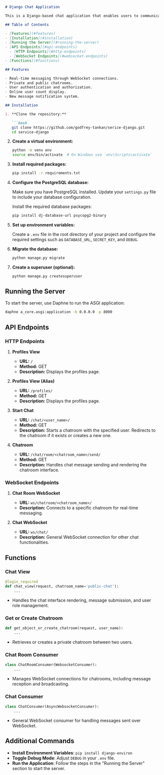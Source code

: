 
```markdown
# Django Chat Application

This is a Django-based chat application that enables users to communicate in public and private chatrooms. The application utilizes Django Channels for real-time WebSocket communication.

## Table of Contents

- [Features](#features)
- [Installation](#installation)
- [Running the Server](#running-the-server)
- [API Endpoints](#api-endpoints)
  - [HTTP Endpoints](#http-endpoints)
  - [WebSocket Endpoints](#websocket-endpoints)
- [Functions](#functions)

## Features

- Real-time messaging through WebSocket connections.
- Private and public chatrooms.
- User authentication and authorization.
- Online user count display.
- New message notification system.

## Installation

1. **Clone the repository:**

   ```bash
   git clone https://github.com/godfrey-tankan/serice-django.git
   cd service-django
   ```

2. **Create a virtual environment:**

   ```bash
   python -m venv env
   source env/bin/activate  # On Windows use `env\Scripts\activate`
   ```

3. **Install required packages:**

   ```bash
   pip install -r requirements.txt
   ```

4. **Configure the PostgreSQL database:**

   Make sure you have PostgreSQL installed. Update your `settings.py` file to include your database configuration.

   Install the required database packages:

   ```bash
   pip install dj-database-url psycopg2-binary
   ```

5. **Set up environment variables:**

   Create a `.env` file in the root directory of your project and configure the required settings such as `DATABASE_URL`, `SECRET_KEY`, and `DEBUG`.

6. **Migrate the database:**

   ```bash
   python manage.py migrate
   ```

7. **Create a superuser (optional):**

   ```bash
   python manage.py createsuperuser
   ```

## Running the Server

To start the server, use Daphne to run the ASGI application:

```bash
daphne a_core.asgi:application -b 0.0.0.0 -p 8000
```

## API Endpoints

### HTTP Endpoints

1. **Profiles View**
   - **URL:** `/`
   - **Method:** GET
   - **Description:** Displays the profiles page.

2. **Profiles View (Alias)**
   - **URL:** `/profiles/`
   - **Method:** GET
   - **Description:** Displays the profiles page.

3. **Start Chat**
   - **URL:** `/chat/<user_name>/`
   - **Method:** GET
   - **Description:** Starts a chatroom with the specified user. Redirects to the chatroom if it exists or creates a new one.

4. **Chatroom**
   - **URL:** `/chat/room/<chatroom_name>/send/`
   - **Method:** GET
   - **Description:** Handles chat message sending and rendering the chatroom interface.

### WebSocket Endpoints

1. **Chat Room WebSocket**
   - **URL:** `ws/chatroom/<chatroom_name>/`
   - **Description:** Connects to a specific chatroom for real-time messaging.

2. **Chat WebSocket**
   - **URL:** `ws/chat/`
   - **Description:** General WebSocket connection for other chat functionalities.

## Functions

### Chat View
```python
@login_required
def chat_view(request, chatroom_name='public-chat'):
    ...
```
- Handles the chat interface rendering, message submission, and user role management.

### Get or Create Chatroom
```python
def get_object_or_create_chatroom(request, user_name):
    ...
```
- Retrieves or creates a private chatroom between two users.

### Chat Room Consumer
```python
class ChatRoomConsumer(WebsocketConsumer):
    ...
```
- Manages WebSocket connections for chatrooms, including message reception and broadcasting.

### Chat Consumer
```python
class ChatConsumer(AsyncWebsocketConsumer):
    ...
```
- General WebSocket consumer for handling messages sent over WebSocket.

## Additional Commands

- **Install Environment Variables**: `pip install django-environ`
- **Toggle Debug Mode**: Adjust `DEBUG` in your `.env` file.
- **Run the Application**: Follow the steps in the "Running the Server" section to start the server.


